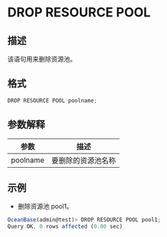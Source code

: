 DROP RESOURCE POOL 
=======================================



描述 
-----------

该语句用来删除资源池。

格式 
-----------

```javascript
DROP RESOURCE POOL poolname; 
```



参数解释 
-------------



|  **参数**  |  **描述**   |
|----------|-----------|
| poolname | 要删除的资源池名称 |



示例 
-----------

* 删除资源池 pool1。




```javascript
OceanBase(admin@test)> DROP RESOURCE POOL pool1;
Query OK, 0 rows affected (0.00 sec)
```



